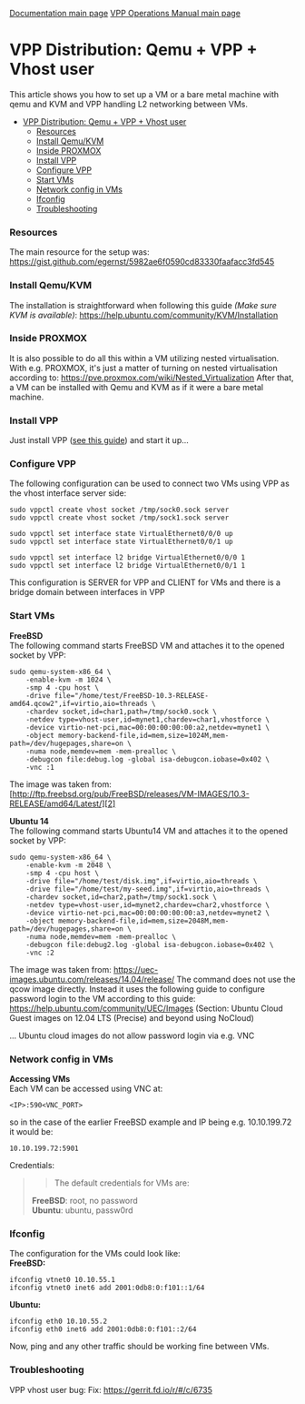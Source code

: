 [Documentation main page](https://frinxio.github.io/Frinx-docs/)
[VPP Operations Manual main page](https://frinxio.github.io/Frinx-docs/FRINX_VPP_Distribution/operations_manual.html)
# VPP Distribution: Qemu + VPP + Vhost user

This article shows you how to set up a VM or a bare metal machine with qemu and KVM and VPP handling L2 networking between VMs.

<!-- TOC START min:1 max:3 link:true update:true -->
- [VPP Distribution: Qemu + VPP + Vhost user](#vpp-distribution-qemu--vpp--vhost-user)
    - [Resources](#resources)
    - [Install Qemu/KVM](#install-qemukvm)
    - [Inside PROXMOX](#inside-proxmox)
    - [Install VPP](#install-vpp)
    - [Configure VPP](#configure-vpp)
    - [Start VMs](#start-vms)
    - [Network config in VMs](#network-config-in-vms)
    - [Ifconfig](#ifconfig)
    - [Troubleshooting](#troubleshooting)

<!-- TOC END -->

### Resources

The main resource for the setup was: <https://gist.github.com/egernst/5982ae6f0590cd83330faafacc3fd545>

### Install Qemu/KVM

The installation is straightforward when following this guide *(Make sure KVM is available)*: <https://help.ubuntu.com/community/KVM/Installation>

### Inside PROXMOX

It is also possible to do all this within a VM utilizing nested virtualisation. With e.g. PROXMOX, it's just a matter of turning on nested virtualisation according to: <https://pve.proxmox.com/wiki/Nested_Virtualization> After that, a VM can be installed with Qemu and KVM as if it were a bare metal machine.

### Install VPP

Just install VPP ([see this guide][1]) and start it up...

### Configure VPP

The following configuration can be used to connect two VMs using VPP as the vhost interface server side:

    sudo vppctl create vhost socket /tmp/sock0.sock server
    sudo vppctl create vhost socket /tmp/sock1.sock server

    sudo vppctl set interface state VirtualEthernet0/0/0 up
    sudo vppctl set interface state VirtualEthernet0/0/1 up

    sudo vppctl set interface l2 bridge VirtualEthernet0/0/0 1
    sudo vppctl set interface l2 bridge VirtualEthernet0/0/1 1


This configuration is SERVER for VPP and CLIENT for VMs and there is a bridge domain between interfaces in VPP

### Start VMs

**FreeBSD**  
The following command starts FreeBSD VM and attaches it to the opened socket by VPP:

    sudo qemu-system-x86_64 \
        -enable-kvm -m 1024 \
        -smp 4 -cpu host \
        -drive file="/home/test/FreeBSD-10.3-RELEASE-amd64.qcow2",if=virtio,aio=threads \
        -chardev socket,id=char1,path=/tmp/sock0.sock \
        -netdev type=vhost-user,id=mynet1,chardev=char1,vhostforce \
        -device virtio-net-pci,mac=00:00:00:00:00:a2,netdev=mynet1 \
        -object memory-backend-file,id=mem,size=1024M,mem-path=/dev/hugepages,share=on \
        -numa node,memdev=mem -mem-prealloc \
        -debugcon file:debug.log -global isa-debugcon.iobase=0x402 \
        -vnc :1


The image was taken from: [http://ftp.freebsd.org/pub/FreeBSD/releases/VM-IMAGES/10.3-RELEASE/amd64/Latest/][2]

**Ubuntu 14**  
The following command starts Ubuntu14 VM and attaches it to the opened socket by VPP:

    sudo qemu-system-x86_64 \
        -enable-kvm -m 2048 \
        -smp 4 -cpu host \
        -drive file="/home/test/disk.img",if=virtio,aio=threads \
        -drive file="/home/test/my-seed.img",if=virtio,aio=threads \
        -chardev socket,id=char2,path=/tmp/sock1.sock \
        -netdev type=vhost-user,id=mynet2,chardev=char2,vhostforce \
        -device virtio-net-pci,mac=00:00:00:00:00:a3,netdev=mynet2 \
        -object memory-backend-file,id=mem,size=2048M,mem-path=/dev/hugepages,share=on \
        -numa node,memdev=mem -mem-prealloc \
        -debugcon file:debug2.log -global isa-debugcon.iobase=0x402 \
        -vnc :2


The image was taken from: <https://uec-images.ubuntu.com/releases/14.04/release/> The command does not use the qcow image directly. Instead it uses the following guide to configure password login to the VM according to this guide: <https://help.ubuntu.com/community/UEC/Images> (Section: Ubuntu Cloud Guest images on 12.04 LTS (Precise) and beyond using NoCloud)

... Ubuntu cloud images do not allow password login via e.g. VNC

### Network config in VMs

**Accessing VMs**  
Each VM can be accessed using VNC at:

    <IP>:590<VNC_PORT>


so in the case of the earlier FreeBSD example and IP being e.g. 10.10.199.72 it would be:

    10.10.199.72:5901


Credentials:

> > The default credentials for VMs are:
>
> **FreeBSD**: root, no password  
> **Ubuntu**: ubuntu, passw0rd

### Ifconfig

The configuration for the VMs could look like:  
**FreeBSD:**

    ifconfig vtnet0 10.10.55.1
    ifconfig vtnet0 inet6 add 2001:0db8:0:f101::1/64


**Ubuntu:**

    ifconfig eth0 10.10.55.2
    ifconfig eth0 inet6 add 2001:0db8:0:f101::2/64


Now, ping and any other traffic should be working fine between VMs.

### Troubleshooting

VPP vhost user bug: Fix: <https://gerrit.fd.io/r/#/c/6735>

 [1]: https://wiki.fd.io/view/VPP/Installing_VPP_binaries_from_packages
 [2]: https://pve.proxmox.com/wiki/Nested_Virtualization
